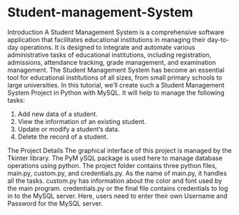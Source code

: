 # Student-management-System

Introduction
A Student Management System is a comprehensive software application that
facilitates educational institutions in managing their day-to-day operations. It is
designed to integrate and automate various administrative tasks of educational
institutions, including registration, admissions, attendance tracking, grade
management, and examination management.
The Student Management System has become an essential tool for educational
institutions of all sizes, from small primary schools to large universities. In this tutorial,
we’ll create such a Student Management System Project in Python with MySQL.
It will help to manage the following tasks:
1. Add new data of a student.
2. View the information of an existing student.
3. Update or modify a student’s data.
4. Delete the record of a student.

The Project Details
The graphical interface of this project is managed by the Tkinter library. The PyM ySQL
package is used here to manage database operations using python.
The project folder contains three python files, main.py, custom.py,
and credentials.py. As the name of main.py, it handles all the tasks. custom.py has
information about the color and font used by the main program. credentials.py or
the final file contains credentials to log in to the MySQL server. Here, users need to
enter their own Username and Password for the MySQL server.
